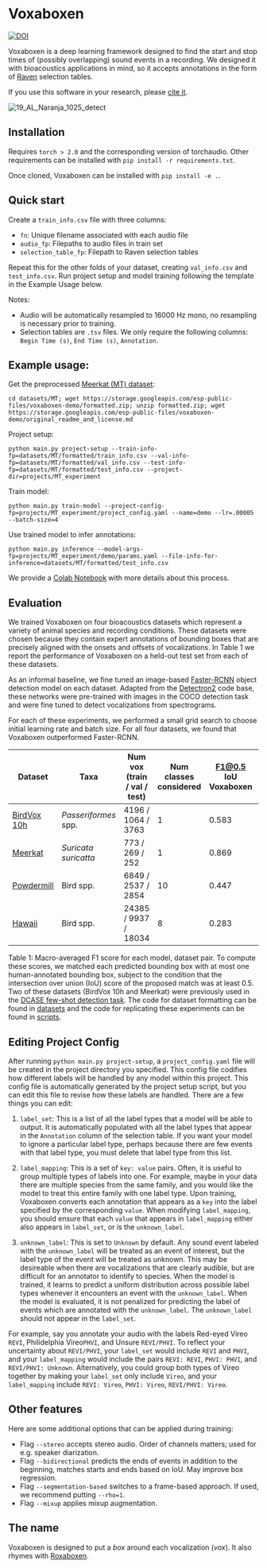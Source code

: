 # Voxaboxen

[![DOI](https://zenodo.org/badge/617502083.svg)](https://zenodo.org/badge/latestdoi/617502083)

Voxaboxen is a deep learning framework designed to find the start and stop times of (possibly overlapping) sound events in a recording. We designed it with bioacoustics applications in mind, so it accepts annotations in the form of [Raven](https://ravensoundsoftware.com/software/raven-lite/) selection tables.

If you use this software in your research, please [cite it](CITATION.cff).

![19_AL_Naranja_1025_detect](https://github.com/earthspecies/voxaboxen/assets/72874445/c69439c8-509b-4732-8d69-3bb38658ec9a)

## Installation

Requires `torch > 2.0` and the corresponding version of torchaudio. Other requirements can be installed with `pip install -r requirements.txt`.

Once cloned, Voxaboxen can be installed with `pip install -e .`.

## Quick start

Create a `train_info.csv` file with three columns:

- `fn`: Unique filename associated with each audio file
- `audio_fp`: Filepaths to audio files in train set
- `selection_table_fp`: Filepath to Raven selection tables

Repeat this for the other folds of your dataset, creating `val_info.csv` and `test_info.csv`. Run project setup and model training following the template in the Example Usage below.

Notes:
- Audio will be automatically resampled to 16000 Hz mono, no resampling is necessary prior to training.
- Selection tables are `.tsv` files. We only require the following columns: `Begin Time (s)`, `End Time (s)`, `Annotation`.

## Example usage:

Get the preprocessed [Meerkat (MT) dataset](https://zenodo.org/record/6012310):

`cd datasets/MT; wget https://storage.googleapis.com/esp-public-files/voxaboxen-demo/formatted.zip; unzip formatted.zip; wget https://storage.googleapis.com/esp-public-files/voxaboxen-demo/original_readme_and_license.md`

Project setup:

`python main.py project-setup --train-info-fp=datasets/MT/formatted/train_info.csv --val-info-fp=datasets/MT/formatted/val_info.csv --test-info-fp=datasets/MT/formatted/test_info.csv --project-dir=projects/MT_experiment`

Train model:

`python main.py train-model --project-config-fp=projects/MT_experiment/project_config.yaml --name=demo --lr=.00005 --batch-size=4`

Use trained model to infer annotations:

`python main.py inference --model-args-fp=projects/MT_experiment/demo/params.yaml --file-info-for-inference=datasets/MT/formatted/test_info.csv`

We provide a [Colab Notebook](https://colab.research.google.com/drive/1Qr1PQnw_bSUeXbvHSRuP91Pomxh1hfoi?usp=sharing) with more details about this process.

## Evaluation

We trained Voxaboxen on four bioacoustics datasets which represent a variety of animal species and recording conditions. These datasets were chosen because they contain expert annotations of bounding boxes that are precisely aligned with the onsets and offsets of vocalizations. In Table 1 we report the performance of Voxaboxen on a held-out test set from each of these datasets. 

As an informal baseline, we fine tuned an image-based [Faster-RCNN](https://papers.nips.cc/paper_files/paper/2015/file/14bfa6bb14875e45bba028a21ed38046-Paper.pdf) object detection model on each dataset. Adapted from the [Detectron2](https://github.com/facebookresearch/detectron2) code base, these networks were pre-trained with images in the COCO detection task and were fine tuned to detect vocalizations from spectrograms. 

For each of these experiments, we performed a small grid search to choose initial learning rate and batch size. For all four datasets, we found that Voxaboxen outperformed Faster-RCNN. 

| Dataset | Taxa | Num vox (train / val / test) | Num classes considered | F1@0.5 IoU Voxaboxen | F1@0.5 IoU Faster-RCNN |
| ------- | ---- | ---------------------------- | ---------------------- | -------------------- | ---------------------- |
| [BirdVox 10h](https://zenodo.org/record/6482837) | *Passeriformes* spp. | 4196 / 1064 / 3763 | 1 | 0.583 | 0.095 |
| [Meerkat](https://zenodo.org/record/6482837) | *Suricata suricatta* | 773 / 269 / 252 | 1 | 0.869 | 0.467 |
| [Powdermill](https://zenodo.org/record/4656848) | Bird spp. | 6849 / 2537 / 2854 | 10 | 0.447 | 0.250 |
| [Hawaii](https://zenodo.org/record/7078499) | Bird spp. | 24385 / 9937 / 18034 | 8 | 0.283 | 0.174 |

Table 1: Macro-averaged F1 score for each model, dataset pair. To compute these scores, we matched each predicted bounding box with at most one human-annotated bounding box, subject to the condition that the intersection over union (IoU) score of the proposed match was at least 0.5. Two of these datasets (BirdVox 10h and Meerkat) were previously used in the [DCASE few-shot detection task](https://dcase.community/challenge2022/task-few-shot-bioacoustic-event-detection). The code for dataset formatting can be found in [datasets](datasets) and the code for replicating these experiments can be found in [scripts](scripts).

## Editing Project Config

After running `python main.py project-setup`, a `project_config.yaml` file will be created in the project directory you specified. This config file codifies how different labels will be handled by any model within this project. This config file is automatically generated by the project setup script, but you can edit this file to revise how these labels are handled. There are a few things you can edit:

1. `label_set`: This is a list of all the label types that a model will be able to output. It is automatically populated with all the label types that appear in the `Annotation` column of the selection table. If you want your model to ignore a particular label type, perhaps because there are few events with that label type, you must delete that label type from this list.

2. `label_mapping`: This is a set of `key: value` pairs. Often, it is useful to group multiple types of labels into one. For example, maybe in your data there are multiple species from the same family, and you would like the model to treat this entire family with one label type. Upon training, Voxaboxen converts each annotation that appears as a `key` into the label specified by the corresponding `value`. When modifying `label_mapping`, you should ensure that each `value` that appears in `label_mapping` either also appears in `label_set`, or is the `unknown_label`.

3. `unknown_label`: This is set to `Unknown` by default. Any sound event labeled with the `unknown_label` will be treated as an event of interest, but the label type of the event will be treated as unknown. This may be desireable when there are vocalizations that are clearly audible, but are difficult for an annotator to identify to species. When the model is trained, it learns to predict a uniform distribution across possible label types whenever it encounters an event with the `unknown_label`. When the model is evaluated, it is not penalized for predicting the label of events which are annotated with the `unknown_label`. The `unknown_label` should not appear in the `label_set`.

For example, say you annotate your audio with the labels Red-eyed Vireo `REVI`, Philidelphia Vireo`PHVI`, and Unsure `REVI/PHVI`. To reflect your uncertainty about `REVI/PHVI`, your `label_set` would include `REVI` and `PHVI`, and your `label_mapping` would include the pairs `REVI: REVI`, `PHVI: PHVI`, and `REVI/PHVI: Unknown`. Alternatively, you could group both types of Vireo together by making your `label_set` only include `Vireo`, and your `label_mapping` include `REVI: Vireo`, `PHVI: Vireo`, `REVI/PHVI: Vireo`.

## Other features

Here are some additional options that can be applied during training:

- Flag `--stereo` accepts stereo audio. Order of channels matters; used for e.g. speaker diarization.
- Flag `--bidirectional` predicts the ends of events in addition to the beginning, matches starts and ends based on IoU. May improve box regression.
- Flag `--segmentation-based` switches to a frame-based approach. If used, we recommend putting `--rho=1`.
- Flag `--mixup` applies mixup augmentation.

## The name

Voxaboxen is designed to put a *box* around each vocalization (*vox*). It also rhymes with [Roxaboxen](https://www.thriftbooks.com/w/roxaboxen_alice-mclerran/331707/).
